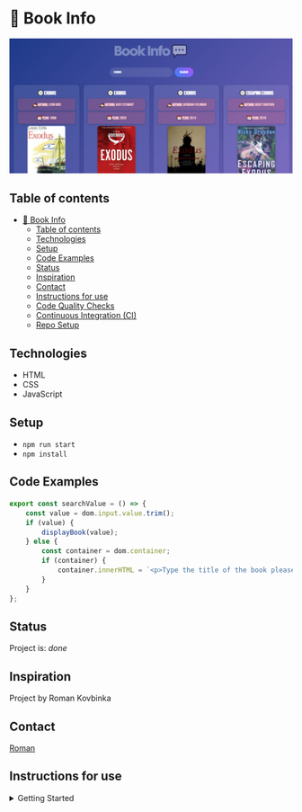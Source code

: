 # 📖 Book Info

![Example screenshot](./public/books.png)

## Table of contents

- [📖 Book Info](#-book-info)
  - [Table of contents](#table-of-contents)
  - [Technologies](#technologies)
  - [Setup](#setup)
  - [Code Examples](#code-examples)
  - [Status](#status)
  - [Inspiration](#inspiration)
  - [Contact](#contact)
  - [Instructions for use](#instructions-for-use)
  - [Code Quality Checks](#code-quality-checks)
  - [Continuous Integration (CI)](#continuous-integration-ci)
  - [Repo Setup](#repo-setup)

## Technologies

- HTML
- CSS
- JavaScript

## Setup

- `npm run start`
- `npm install`

## Code Examples

```js
export const searchValue = () => {
    const value = dom.input.value.trim();
    if (value) {
        displayBook(value);
    } else {
        const container = dom.container;
        if (container) {
            container.innerHTML = `<p>Type the title of the book please!</p>`;
        }
    }
};
```

## Status

Project is: _done_

## Inspiration

Project by Roman Kovbinka

## Contact

[Roman](https://github.com/kovbinka)

## Instructions for use

<details>
  <summary>Getting Started</summary>

<!-- a guide to using this repository -->

1. `git clone github.com/kovbinka/books-api.git`
2. `npm install`

## Code Quality Checks

- `npm run format`: Makes sure all the code in this repository is well-formatted
  (looks good).
- `npm run lint:ls`: Checks to make sure all folder and file names match the
  repository conventions.
- `npm run lint:md`: Will lint all of the Markdown files in this repository.
- `npm run lint:css`: Will lint all of the CSS files in this repository.
- `npm run validate:html`: Validates all HTML files in your project.
- `npm run spell-check`: Goes through all the files in this repository looking
  for words it doesn't recognize. Just because it says something is a mistake
  doesn't mean it is! It doesn't know every word in the world. You can add new
  correct words to the [./.cspell.json](./.cspell.json) file so they won't cause
  an error.
- `npm run accessibility -- ./path/to/file.html`: Runs an accessibility analysis
  on all HTML files in the given path and writes the report to
  `/accessibility_report`

## Continuous Integration (CI)

When you open a PR to `main`/`master` in your repository, GitHub will
automatically do a linting check on the code in this repository, you can see
this in the[./.github/workflows/lint.yml](./.github/workflows/lint.yml) file.

If the linting fails, you will not be able to merge the PR. You can double check
that your code will pass before pushing by running the code quality scripts
locally.

## Repo Setup

- Give each member **_write_** access to the repo (if it's a group project)
- Turn on GitHub Pages and put a link to your website in the repo's description
- Go to _General_ Section > check **Discussions**
- In the _Branches_ section of your repo's settings make sure the
  `master`/`main` branch must:
  - "_Require a pull request before merging_"
  - "_Require approvals_"
  - "_Dismiss stale pull request approvals when new commits are pushed_"
  - "_Require status checks to pass before merging_"
  - "_Require branches to be up to date before merging_"
  - "_Do not allow bypassing the above settings_"

</details>
